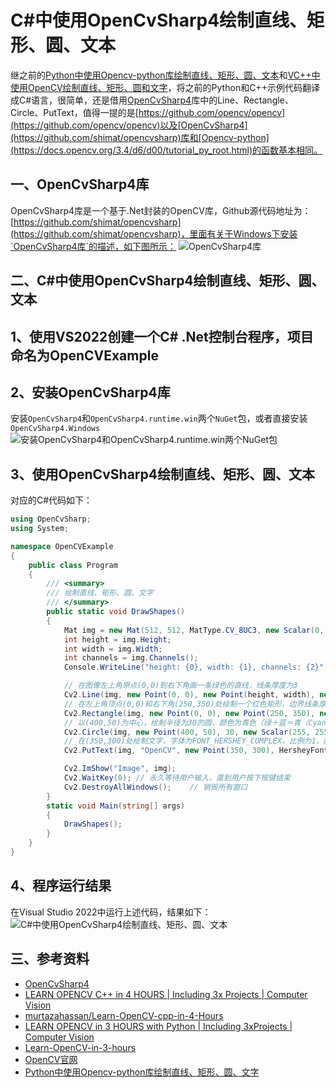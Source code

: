 # C#中使用OpenCvSharp4绘制直线、矩形、圆、文本
继之前的[Python中使用Opencv-python库绘制直线、矩形、圆、文本](https://blog.csdn.net/ccf19881030/article/details/136001999)和[VC++中使用OpenCV绘制直线、矩形、圆和文字](https://editor.csdn.net/md/?articleId=136002716)，将之前的Python和C++示例代码翻译成C#语言，很简单，还是借用[OpenCvSharp4](https://github.com/shimat/opencvsharp)库中的Line、Rectangle、Circle、PutText，值得一提的是[https://github.com/opencv/opencv](https://github.com/opencv/opencv)以及[OpenCvSharp4](https://github.com/shimat/opencvsharp)库和[Opencv-python](https://docs.opencv.org/3.4/d6/d00/tutorial_py_root.html)的函数基本相同。

## 一、OpenCvSharp4库
OpenCvSharp4库是一个基于.Net封装的OpenCV库，Github源代码地址为：[https://github.com/shimat/opencvsharp](https://github.com/shimat/opencvsharp)，里面有关于Windows下安装`OpenCvSharp4库`的描述，如下图所示：
![OpenCvSharp4库](https://img-blog.csdnimg.cn/direct/46eb359cd4bc40929499a00504703119.png)
## 二、C#中使用OpenCvSharp4绘制直线、矩形、圆、文本
## 1、使用VS2022创建一个C# .Net控制台程序，项目命名为OpenCVExample

## 2、安装OpenCvSharp4库
安装`OpenCvSharp4`和`OpenCvSharp4.runtime.win`两个`NuGet`包，或者直接安装`OpenCvSharp4.Windows`
![安装OpenCvSharp4和OpenCvSharp4.runtime.win两个NuGet包](https://img-blog.csdnimg.cn/direct/b452fee5b3304cf6852ad77ae1d8672a.png)
## 3、使用OpenCvSharp4绘制直线、矩形、圆、文本
对应的C#代码如下：
```csharp
using OpenCvSharp;
using System;

namespace OpenCVExample
{
    public class Program
    {
    	/// <summary>
        /// 绘制直线、矩形、圆、文字
        /// </summary>
        public static void DrawShapes()
        {
            Mat img = new Mat(512, 512, MatType.CV_8UC3, new Scalar(0, 0, 0)); // 高度512，宽度512，颜色为黑色
            int height = img.Height;
            int width = img.Width;
            int channels = img.Channels();
            Console.WriteLine("height: {0}, width: {1}, channels: {2}", height, width, channels);

            // 在图像左上角原点(0,0)到右下角画一条绿色的直线，线条厚度为3
            Cv2.Line(img, new Point(0, 0), new Point(height, width), new Scalar(0, 255, 0), 3);
            // 在左上角顶点(0,0)和右下角(250,350)处绘制一个红色矩形，边界线条厚度为2
            Cv2.Rectangle(img, new Point(0, 0), new Point(250, 350), new Scalar(0, 0, 255), 2);
            // 以(400,50)为中心，绘制半径为30的圆，颜色为青色（绿＋蓝＝青（Cyan)）
            Cv2.Circle(img, new Point(400, 50), 30, new Scalar(255, 255, 0), 2);
            // 在(350,300)处绘制文字，字体为FONT_HERSHEY_COMPLEX，比例为1，颜色为黄色，厚度为2
            Cv2.PutText(img, "OpenCV", new Point(350, 300), HersheyFonts.HersheyComplex, 1, new Scalar(0, 255, 255), 2);

            Cv2.ImShow("Image", img);
            Cv2.WaitKey(0); // 永久等待用户输入，直到用户按下按键结束
            Cv2.DestroyAllWindows();    // 销毁所有窗口
        }   
        static void Main(string[] args)
        {
            DrawShapes();
        }
    }
}
```

## 4、程序运行结果
在Visual Studio 2022中运行上述代码，结果如下：
![C#中使用OpenCvSharp4绘制直线、矩形、圆、文本](https://img-blog.csdnimg.cn/direct/ecc847ac6e084a1a9aa088522e5c31e0.png)
## 三、参考资料
- [OpenCvSharp4](https://github.com/shimat/opencvsharp)
- [LEARN OPENCV C++ in 4 HOURS | Including 3x Projects | Computer Vision](https://www.youtube.com/watch?v=2FYm3GOonhk)
- [murtazahassan/Learn-OpenCV-cpp-in-4-Hours](https://github.com/murtazahassan/Learn-OpenCV-cpp-in-4-Hours)
- [LEARN OPENCV in 3 HOURS with Python | Including 3xProjects | Computer Vision](https://youtu.be/WQeoO7MI0Bs)
- [Learn-OpenCV-in-3-hours](https://github.com/murtazahassan/Learn-OpenCV-in-3-hours)
- [OpenCV官网](https://opencv.org/)
- [Python中使用Opencv-python库绘制直线、矩形、圆、文字](https://editor.csdn.net/md/?articleId=136001999)
